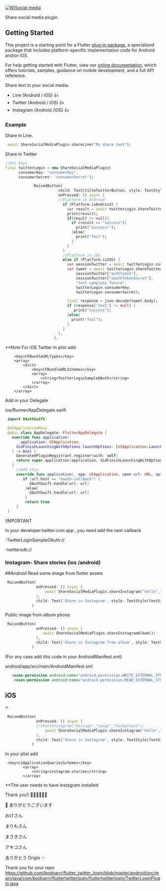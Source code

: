 
[![N|Social media](https://i.ibb.co/QYMBDZ5/share.png)](https://ibb.co/kqXnmpd)

Share social media plugin

## Getting Started

This project is a starting point for a Flutter
[plug-in package](https://flutter.dev/developing-packages/),
a specialized package that includes platform-specific implementation code for
Android and/or iOS.

For help getting started with Flutter, view our
[online documentation](https://flutter.dev/docs), which offers tutorials,
samples, guidance on mobile development, and a full API reference.


Share text in your social media.

  - Line (Android / iOS) :+1:
  - Twitter (Android / iOS) :+1:
  - Instagram (Android /iOS) :+1:

### Example

Share in Line.

```dart
 await ShareSocialMediaPlugin.shareLine("My share text");
```

Share in Twitter
```dart
//Set keys
final twitterLogin = new ShareSocialMediaPlugin(
      consumerKey: "consumerKey",
      consumerSecret: 'consumerSecret');

             RaisedButton(
                        child: Text(titleTwitterButton, style: TextStyle(fontSize: 20)),
                        onPressed: () async {
                        //Platform in Android
                          if (Platform.isAndroid) {
                            var result = await twitterLogin.shareTwitter("conectado desde plugin");
                            print(result);
                            if(result != null){
                              if (result == "success"){
                                print("success!");
                              }else{
                                print("fail");
                              }
                            }
                          }
                          //Platform in iOS
                          else if (Platform.isIOS) {
                            var sessionTwitter = await twitterLogin.currentSessionIOS();
                            var tweet = await twitterLogin.shareTwitteriOS(
                                sessionTwitter["outhToken"],
                                sessionTwitter["oauthTokenSecret"],
                                "test cpmplete future",
                                twitterLogin.consumerKey,
                                twitterLogin.consumerSecret);

                            final response = json.decode(tweet.body);
                            if (response['text'] != null) {
                               print("success");
                            }else{
                              print("fail");
                            }
                          }
                        },
                      ),
```
**Note For iOS Twitter
In plist
add:
```
	<key>CFBundleURLTypes</key>
	<array>
		<dict>
			<key>CFBundleURLSchemes</key>
			<array>
				<string>TwitterLoginSampleOAuth</string>
			</array>
		</dict>
	</array>

```
Add in your Delegate

ios/Runner/AppDelegate.swift

```swift
 import OAuthSwift

 @UIApplicationMain
 @objc class AppDelegate: FlutterAppDelegate {
   override func application(
     _ application: UIApplication,
     didFinishLaunchingWithOptions launchOptions: [UIApplication.LaunchOptionsKey: Any]?
   ) -> Bool {
     GeneratedPluginRegistrant.register(with: self)
     return super.application(application, didFinishLaunchingWithOptions: launchOptions)
   }
     //Add this
     override func application(_ app: UIApplication, open url: URL, options: [UIApplication.OpenURLOptionsKey : Any] = [:]) -> Bool {
        if (url.host == "oauth-callback") {
           OAuthSwift.handle(url: url)
         }else{
           OAuthSwift.handle(url: url)
         }
         return true
     }
 }

```


!IMPORTANT

In your developer.twitter.com app , you need add the next callback

-TwitterLoginSampleOAuth://

-twittersdk://


### Instagram- Share stories (ios /android)

##Android
Read some image from flutter assets
```dart
 RaisedButton(
              onPressed: () async {
                  await ShareSocialMediaPlugin.shareInstagram("hello","assets/nofumar.jpg");
              },
              child: Text('Share in Instagram', style: TextStyle(fontSize: 20)),
            )

```

Public image from album phone
```dart
 RaisedButton(
              onPressed: () async {
                 await ShareSocialMediaPlugin.shareInstagramAlbum();
              },
              child: Text('Share in Instagram from album', style: TextStyle(fontSize: 20)),
            )

```

(For any case add this code in your AndroidManifest.xml)

android/app/src/main/AndroidManifest.xml

```xml
   <uses-permission android:name="android.permission.WRITE_EXTERNAL_STORAGE"/>
    <uses-permission android:name="android.permission.READ_EXTERNAL_STORAGE"/>
```

## iOS
:fire:
```dart
 RaisedButton(
              onPressed: () async {
              //shareInstagram("message","image","background");
                  await ShareSocialMediaPlugin.shareInstagram("hello","assets/my_image.jpg","assets/background");
              },
              child: Text('Share in Instagram', style: TextStyle(fontSize: 20)),
            )

```

In your plist add
```
 <key>LSApplicationQueriesSchemes</key>
        <array>
            <string>instagram-stories</string>
        </array>
```

**The user needs to have instagram installed


Thank you!! :beer::beer::beer::beer::beer::beer:

:sparkling_heart:
ありがとうございます

おけさん

まりもさん

まさきさん

アキコさん


ありがとう Driglo :sparkles:



Thank you for your repo
https://github.com/bodnarrr/flutter_twitter_login/blob/master/android/src/main/java/com/bodnarrr/fluttertwitterlogin/fluttertwitterlogin/TwitterLoginPlugin.java